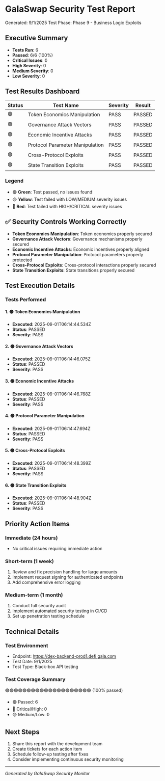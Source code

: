 # GalaSwap Security Test Report
Generated: 9/1/2025
Test Phase: Phase 9 - Business Logic Exploits

## Executive Summary

- **Tests Run**: 6
- **Passed**: 6/6 (100%)
- **Critical Issues**: 0
- **High Severity**: 0
- **Medium Severity**: 0
- **Low Severity**: 0

## Test Results Dashboard

| Status | Test Name | Severity | Result |
|--------|-----------|----------|--------|
| 🟢 | Token Economics Manipulation | PASS | PASSED |
| 🟢 | Governance Attack Vectors | PASS | PASSED |
| 🟢 | Economic Incentive Attacks | PASS | PASSED |
| 🟢 | Protocol Parameter Manipulation | PASS | PASSED |
| 🟢 | Cross-Protocol Exploits | PASS | PASSED |
| 🟢 | State Transition Exploits | PASS | PASSED |


### Legend
- 🟢 **Green**: Test passed, no issues found
- 🟡 **Yellow**: Test failed with LOW/MEDIUM severity issues
- 🔴 **Red**: Test failed with HIGH/CRITICAL severity issues

## ✅ Security Controls Working Correctly

- **Token Economics Manipulation**: Token economics properly secured
- **Governance Attack Vectors**: Governance mechanisms properly secured
- **Economic Incentive Attacks**: Economic incentives properly aligned
- **Protocol Parameter Manipulation**: Protocol parameters properly protected
- **Cross-Protocol Exploits**: Cross-protocol interactions properly secured
- **State Transition Exploits**: State transitions properly secured


## Test Execution Details

### Tests Performed

#### 1. 🟢 Token Economics Manipulation
- **Executed**: 2025-09-01T06:14:44.534Z
- **Status**: PASSED
- **Severity**: PASS

#### 2. 🟢 Governance Attack Vectors
- **Executed**: 2025-09-01T06:14:46.075Z
- **Status**: PASSED
- **Severity**: PASS

#### 3. 🟢 Economic Incentive Attacks
- **Executed**: 2025-09-01T06:14:46.768Z
- **Status**: PASSED
- **Severity**: PASS

#### 4. 🟢 Protocol Parameter Manipulation
- **Executed**: 2025-09-01T06:14:47.694Z
- **Status**: PASSED
- **Severity**: PASS

#### 5. 🟢 Cross-Protocol Exploits
- **Executed**: 2025-09-01T06:14:48.399Z
- **Status**: PASSED
- **Severity**: PASS

#### 6. 🟢 State Transition Exploits
- **Executed**: 2025-09-01T06:14:48.904Z
- **Status**: PASSED
- **Severity**: PASS


## Priority Action Items

### Immediate (24 hours)
- No critical issues requiring immediate action

### Short-term (1 week)
1. Review and fix precision handling for large amounts
2. Implement request signing for authenticated endpoints
3. Add comprehensive error logging

### Medium-term (1 month)  
1. Conduct full security audit
2. Implement automated security testing in CI/CD
3. Set up penetration testing schedule

## Technical Details

### Test Environment
- Endpoint: https://dex-backend-prod1.defi.gala.com
- Test Date: 9/1/2025
- Test Type: Black-box API testing

### Test Coverage Summary

🟢🟢🟢🟢🟢🟢🟢🟢🟢🟢🟢🟢🟢🟢🟢🟢🟢🟢🟢🟢 (100% passed)

- 🟢 Passed: 6
- 🔴 Critical/High: 0
- 🟡 Medium/Low: 0

## Next Steps

1. Share this report with the development team
2. Create tickets for each action item
3. Schedule follow-up testing after fixes
4. Consider implementing continuous security monitoring

---
*Generated by GalaSwap Security Monitor*
